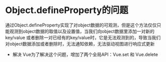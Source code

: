 # Object.defineProperty的问题
通过Object.defineProperty实现了对object数据的可观测，但是这个方法仅仅只能观测到object数据的取值以及设置值，当我们向object数据里添加一对新的key/value 
或者删除一对已经有的key/value时，它是无法观测到的，导致当我们对object数据添加或者删除时，无法通知依赖，无法驱动视图进行响应式更新

* 解决
Vue为了解决这个问题，增加了两个全局API：Vue.set 和 Vue.delete
